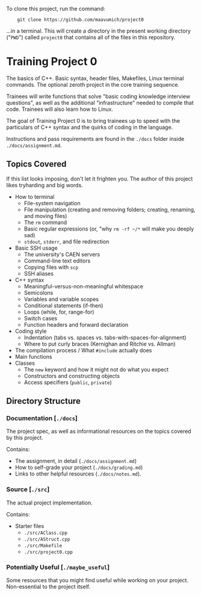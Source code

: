 To clone this project, run the command:

		git clone https://github.com/maavumich/project0

...in a terminal. This will create a directory in the present working
directory ("`PWD`") called `project0` that contains all of the files in
this repository.

# Training Project 0

The basics of C++. Basic syntax, header files, Makefiles, Linux terminal
commands. The optional zeroth project in the core training sequence.

Trainees will write functions that solve "basic coding knowledge interview
questions", as well as the additional "infrastructure" needed to compile
that code. Trainees will also learn how to Linux.

The goal of Training Project 0 is to bring trainees up to speed with the
particulars of C++ syntax and the quirks of coding in the language.

Instructions and pass requirements are found in the `./docs` folder inside
`./docs/assignment.md`.

## Topics Covered

If this list looks imposing, don't let it frighten you. The author of this
project likes tryharding and big words.

* How to terminal
	* File-system navigation
	* File manipulation (creating and removing folders; creating, renaming,
	  and moving files)
	* The `rm` command
	* Basic regular expressions (or, "why `rm -rf ~/*` will make you deeply sad)
	* `stdout`, `stderr`, and file redirection
* Basic SSH usage
	* The university's CAEN servers
	* Command-line text editors
	* Copying files with `scp`
	* SSH aliases
* C++ syntax
	* Meaningful-versus-non-meaningful whitespace
	* Semicolons
	* Variables and variable scopes
	* Conditional statements (if-then)
	* Loops (while, for, range-for)
	* Switch cases
	* Function headers and forward declaration
* Coding style
	* Indentation (tabs vs. spaces vs. tabs-with-spaces-for-alignment)
	* Where to put curly braces (Kernighan and Ritchie vs. Allman)
* The compilation process / What `#include` actually does
* Main functions
* Classes
	* The `new` keyword and how it might not do what you expect
	* Constructors and constructing objects
	* Access specifiers (`public`, `private`)

## Directory Structure

### Documentation 			[`./docs`]

The project spec, as well as informational resources on the topics covered
by this project.

Contains:
* The assignment, in detail (`./docs/assignment.md`)
* How to self-grade your project (`./docs/grading.md`)
* Links to other helpful resources (`./docs/notes.md`).

### Source					[`./src`]

The actual project implementation.

Contains:
* Starter files
	* `./src/AClass.cpp`
	* `./src/AStruct.cpp`
	* `./src/Makefile`
	* `./src/project0.cpp`

### Potentially Useful		[`./maybe_useful`]

Some resources that you might find useful while working on your project.
Non-essential to the project itself.
